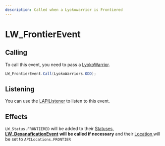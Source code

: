 ```yaml
---
description: Called when a Lyokowarrior is Frontiered
---
```


# LW\_FrontierEvent

## Calling&#x20;

To call this event, you need to pass a [LyokoWarrior](../../virtualentities/lyokowarrior/).

```csharp
LW_FrontierEvent.Call(LyokoWarriors.ODD);
```

## Listening

You can use the [LAPIListener](../lapilistener.md) to listen to this event.

## Effects

`LW_Status.FRONTIERED` will be added to their [Statuses](../../virtualentities/lyokowarrior/lw\_status.md), [**LW\_DexanaficationEvent**](lw\_dexanificationevent.md) **will be called if necessary** and their [Location ](../../virtualentities/lyokowarrior/lyokowarrior.md#location)will be set to `APILocations.FRONTIER`
